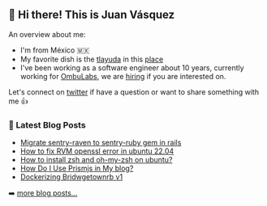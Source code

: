 ## 👋 Hi there! This is Juan Vásquez

An overview about me:

- I'm from México 🇲🇽
- My favorite dish is the [tlayuda](https://www.youtube.com/watch?v=6k01Mcve-zU) in this [place](https://goo.gl/maps/Utmr8mBvzPWAKH4R8)
- I've been working as a software engineer about 10 years, currently working for [OmbuLabs](https://www.ombulabs.com/), we are [hiring](https://www.ombulabs.com/jobs) if you are interested on.

Let's connect on [twitter](https://twitter.com/juanvqz_) if have a question or want to share something with me 👍 

### 📕 Latest Blog Posts

<!-- BLOG-POST-LIST:START -->
- [Migrate sentry-raven to sentry-ruby gem in rails](https://juanvasquez.dev/development/2022/07/01/migrate-sentry-raven-to-sentry-ruby-in-rails/)
- [How to fix RVM openssl error in ubuntu 22.04](https://juanvasquez.dev/development/2022/06/15/how-to-fix-openssl-error-with-rvm-in-ubuntu-22-04/)
- [How to install zsh and oh-my-zsh on ubuntu?](https://juanvasquez.dev/development/2022/06/03/how-to-install-zsh-and-oh-my-zsh-on-ubuntu/)
- [How Do I Use Prismjs in My blog?](https://juanvasquez.dev/development/2022/05/30/how-do-i-use-prismjs-in-my-blog/)
- [Dockerizing Bridwgetownrb v1](https://juanvasquez.dev/development/2022/05/15/dockerizing-bridgetownrb-v1/)
<!-- BLOG-POST-LIST:END -->

➡️ [more blog posts...](https://juanvasquez.dev)
